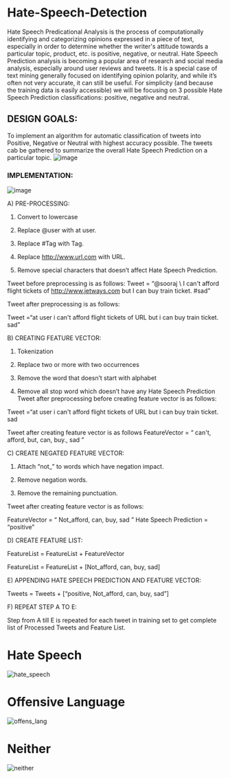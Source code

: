 # Hate-Speech-Detection

Hate Speech Predicational Analysis is the process of computationally identifying and categorizing opinions expressed in a piece of text, especially in order to determine whether the writer's attitude towards a particular topic, product, etc. is positive, negative, or neutral. Hate Speech Prediction analysis is becoming a popular area of research and social media analysis, especially around user reviews and tweets. It is a special case of text mining generally focused on identifying opinion polarity, and while it’s often not very accurate, it can still be useful. For simplicity (and because the training data is easily accessible) we will be focusing on 3 possible Hate Speech Prediction classifications: positive, negative and neutral.

## DESIGN GOALS:
To implement an algorithm for automatic classification of tweets into Positive, Negative or Neutral with highest accuracy possible. The tweets cab be gathered to summarize the overall Hate Speech Prediction on a particular topic.
![image](https://user-images.githubusercontent.com/110875197/183559866-ed707c8b-4562-444f-a4f2-c38b51abbdbe.png)

### IMPLEMENTATION:

![image](https://user-images.githubusercontent.com/110875197/183560122-ac7c4618-cf14-4cf3-9545-2c6217448635.png)

A) PRE-PROCESSING:

1.	Convert to lowercase

2.	Replace @user with at user.

3.	Replace #Tag with Tag.

4.	Replace http://www.url.com with URL.

5.	Remove special characters that doesn’t affect Hate Speech Prediction.

Tweet before preprocessing is as follows:
Tweet = “@sooraj \\ I can't afford flight tickets of http://www.jetways.com but I can buy train ticket. #sad”

Tweet after preprocessing is as follows:

Tweet =“at user i can't afford flight tickets of URL but i can buy train ticket. sad”



B) CREATING FEATURE VECTOR:

1.	Tokenization

2.	Replace two or more with two occurrences

3.	Remove the word that doesn’t start with alphabet

4.	Remove all stop word which doesn’t have any Hate Speech Prediction
Tweet after preprocessing before creating feature vector is as follows:

Tweet =“at user i can't afford flight tickets of URL but i can buy train ticket. sad

Tweet after creating feature vector is as follows   FeatureVector = “ can't, afford, but, can, buy., sad ”                   

C) CREATE NEGATED FEATURE VECTOR:

1.	Attach “not_” to words which have negation impact.

2.	Remove negation words.

3.	Remove the remaining punctuation.

Tweet after creating feature vector is as follows:

FeatureVector = “ Not_afford, can, buy, sad ” Hate Speech Prediction = “positive”

D) CREATE FEATURE LIST:

FeatureList = FeatureList + FeatureVector

FeatureList = FeatureList + [Not_afford, can, buy, sad]

E) APPENDING HATE SPEECH PREDICTION AND FEATURE VECTOR:

Tweets = Tweets + [“positive, Not_afford, can, buy, sad”]

F) REPEAT STEP A TO E:

Step from A till E is repeated for each tweet in training set to get complete list of Processed Tweets and Feature List.


# Hate Speech
![hate_speech](https://user-images.githubusercontent.com/110875197/183563563-f9a9e00f-a960-4c4b-87ce-eeeee0b616ab.png)

# Offensive Language 
![offens_lang](https://user-images.githubusercontent.com/110875197/183563619-d5f66c9c-d261-490d-9789-c398b63e177d.png)

# Neither
![neither](https://user-images.githubusercontent.com/110875197/183563650-ef95ebcb-79e7-40c3-b321-916b5347444c.png)

